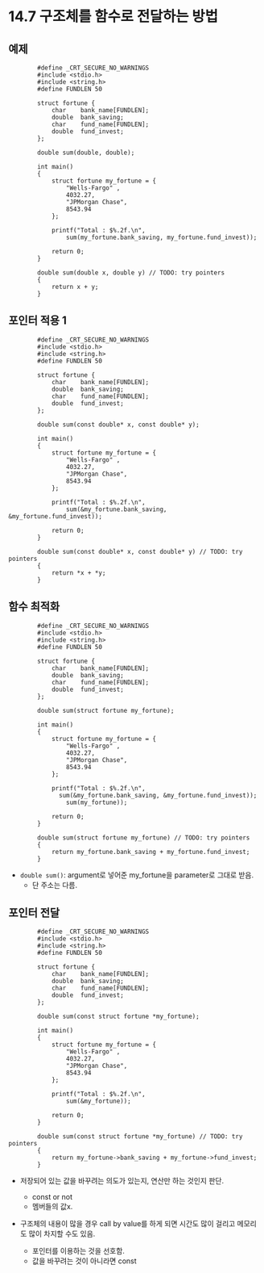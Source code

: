 # 14.7 구조체를 함수로 전달하는 방법

## 예제

            #define _CRT_SECURE_NO_WARNINGS
            #include <stdio.h>
            #include <string.h>
            #define FUNDLEN 50

            struct fortune {
                char	bank_name[FUNDLEN];
                double	bank_saving;
                char	fund_name[FUNDLEN];
                double	fund_invest;
            };

            double sum(double, double);

            int main()
            {
                struct fortune my_fortune = {
                    "Wells-Fargo" ,
                    4032.27,
                    "JPMorgan Chase",
                    8543.94
                };

                printf("Total : $%.2f.\n",
                    sum(my_fortune.bank_saving, my_fortune.fund_invest));

                return 0;
            }

            double sum(double x, double y) // TODO: try pointers
            {
                return x + y;
            }

## 포인터 적용 1

            #define _CRT_SECURE_NO_WARNINGS
            #include <stdio.h>
            #include <string.h>
            #define FUNDLEN 50

            struct fortune {
                char	bank_name[FUNDLEN];
                double	bank_saving;
                char	fund_name[FUNDLEN];
                double	fund_invest;
            };

            double sum(const double* x, const double* y);

            int main()
            {
                struct fortune my_fortune = {
                    "Wells-Fargo" ,
                    4032.27,
                    "JPMorgan Chase",
                    8543.94
                };

                printf("Total : $%.2f.\n",
                    sum(&my_fortune.bank_saving, &my_fortune.fund_invest));

                return 0;
            }

            double sum(const double* x, const double* y) // TODO: try pointers
            {
                return *x + *y;
            }

## 함수 최적화

            #define _CRT_SECURE_NO_WARNINGS
            #include <stdio.h>
            #include <string.h>
            #define FUNDLEN 50

            struct fortune {
                char	bank_name[FUNDLEN];
                double	bank_saving;
                char	fund_name[FUNDLEN];
                double	fund_invest;
            };

            double sum(struct fortune my_fortune);

            int main()
            {
                struct fortune my_fortune = {
                    "Wells-Fargo" ,
                    4032.27,
                    "JPMorgan Chase",
                    8543.94
                };

                printf("Total : $%.2f.\n",
                  sum(&my_fortune.bank_saving, &my_fortune.fund_invest));
                    sum(my_fortune));

                return 0;
            }

            double sum(struct fortune my_fortune) // TODO: try pointers
            {
                return my_fortune.bank_saving + my_fortune.fund_invest;
            }

* `double sum()`: argument로 넣어준 my_fortune을 parameter로 그대로 받음.
    - 단 주소는 다름.

## 포인터 전달

            #define _CRT_SECURE_NO_WARNINGS
            #include <stdio.h>
            #include <string.h>
            #define FUNDLEN 50

            struct fortune {
                char	bank_name[FUNDLEN];
                double	bank_saving;
                char	fund_name[FUNDLEN];
                double	fund_invest;
            };

            double sum(const struct fortune *my_fortune);

            int main()
            {
                struct fortune my_fortune = {
                    "Wells-Fargo" ,
                    4032.27,
                    "JPMorgan Chase",
                    8543.94
                };

                printf("Total : $%.2f.\n",
                    sum(&my_fortune));

                return 0;
            }

            double sum(const struct fortune *my_fortune) // TODO: try pointers
            {
                return my_fortune->bank_saving + my_fortune->fund_invest;
            }

* 저장되어 있는 값을 바꾸려는 의도가 있는지, 연산만 하는 것인지 판단.
    - const or not
    - 멤버들의 값x.

* 구조체의 내용이 많을 경우 call by value를 하게 되면 시간도 많이 걸리고 메모리도 많이 차지할 수도 있음.
    - 포인터를 이용하는 것을 선호함.
    - 값을 바꾸려는 것이 아니라면 const
